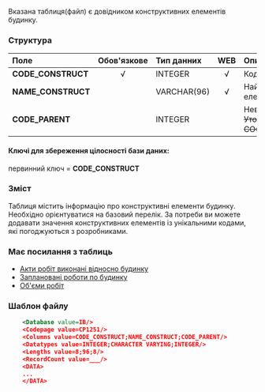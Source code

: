 Вказана таблиця(файл) є довідником конструктивних елементів будинку.

### Структура

Поле   | Обов'язкове |    Тип данних  | WEB|   Опис |
:---------------|:--:|:--------------|:--:|:--------
**CODE_CONSTRUCT** | √ | INTEGER       | √ | Код елемента.
**NAME_CONSTRUCT** |   | VARCHAR(96)   | √ | Найменування елемента.
**CODE_PARENT**    |   | INTEGER       |   | Неважливо. ~~Уточнити у СОФТПРОЕКТ~~.

#### Ключі для збереження цілосності бази даних:

первинний ключ = **CODE_CONSTRUCT**

### Зміст

Таблиця містить інформацію про конструктивні елементи будинку. Необхідно орієнтуватися на базовий перелік. За потреби ви можете додавати значення конструктивних елементів із унікальними кодами, які погоджуються з розробниками.

### Має посилання з таблиць

- [Акти робіт виконані відносно будинку](/Формат_файлу/Таблиця_IRC_HOUSE_ACTS)
- [Заплановані роботи по будинку](/Формат_файлу/Таблиця_IRC_HOUSE_PLANS)
- [Об'єми робіт](/Формат_файлу/Таблиця_IRC_HOUSE_VOLUMES)

### Шаблон файлу

```XML
    <Database value=IB/>
    <Codepage value=CP1251/>
    <Columns value=CODE_CONSTRUCT;NAME_CONSTRUCT;CODE_PARENT/>
    <Datatypes value=INTEGER;CHARACTER VARYING;INTEGER/>
    <Lengths value=8;96;8/>
    <RecordCount value=___/>
    <DATA>
    ...
    </DATA>
```

